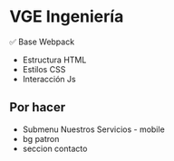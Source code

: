# VGE Ingeniería

✅ Base Webpack

- Estructura HTML
- Estilos CSS
- Interacción Js

## Por hacer

- Submenu Nuestros Servicios - mobile
- bg patron
- seccion contacto
